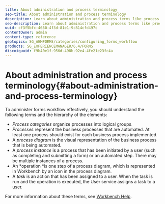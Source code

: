 ```yaml
---
title: About administration and process terminology
seo-title: About administration and process terminology
description: Learn about administration and process terms like process instance, process diagram and operation.
seo-description: Learn about administration and process terms like process instance, process diagram and operation.
uuid: cf3f5bfc-4650-4f3d-81e1-9c814cfd497c
contentOwner: admin
content-type: reference
geptopics: SG_AEMFORMS/categories/configuring_forms_workflow
products: SG_EXPERIENCEMANAGER/6.4/FORMS
discoiquuid: f9b40e1f-956d-498b-92e4-4fe21e23fc4a
---
```


# About administration and process terminology{#about-administration-and-process-terminology}

To administer forms workflow effectively, you should understand the following terms and the hierarchy of the elements:

* *Process categories* organize processes into logical groups.
* *Processes* represent the business processes that are automated. At least one process should exist for each business process implemented. 
* A *process diagram* is the visual representation of the business process that is being automated. 
* A *process instance* is a process that has been initiated by a user (such as completing and submitting a form) or an automated step. There may be multiple instances of a process.
* An *operation *is one step of a process diagram, which is represented in Workbench by an icon in the process diagram.
* A *task* is an action that has been assigned to a user. When the task is run and the operation is executed, the User service assigns a task to a user.

For more information about these terms, see [Workbench Help](http://www.adobe.com/go/learn_aemforms_workbench_63).
